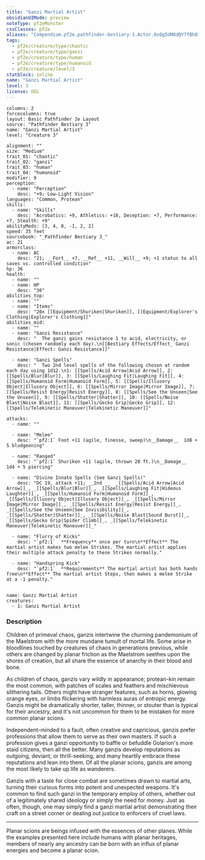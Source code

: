 ```yaml
---
title: "Ganzi Martial Artist"
obsidianUIMode: preview
noteType: pf2eMonster
cssClasses: pf2e
aliases: "Compendium.pf2e.pathfinder-bestiary-3.Actor.0sQg5UM8dQY7fBhQ" 
tags:
  - pf2e/creature/type/chaotic
  - pf2e/creature/type/ganzi
  - pf2e/creature/type/human
  - pf2e/creature/type/humanoid
  - pf2e/creature/level/3
statblock: inline
name: "Ganzi Martial Artist"
level: 3
license: OGL
---
```


```statblock
columns: 2
forcecolumns: true
layout: Basic Pathfinder 2e Layout
source: "Pathfinder Bestiary 3"
name: "Ganzi Martial Artist"
level: "Creature 3"

alignment: ""
size: "Medium"
trait_01: "chaotic"
trait_02: "ganzi"
trait_03: "human"
trait_04: "humanoid"
modifier: 9
perception:
  - name: "Perception"
    desc: "+9; Low-Light Vision"
languages: "Common, Protean"
skills:
  - name: "Skills"
    desc: "Acrobatics: +9, Athletics: +10, Deception: +7, Performance: +7, Stealth: +9"
abilityMods: [3, 4, 0, -1, 2, 2]
speed: 35 feet
sourcebook: "_Pathfinder Bestiary 3_"
ac: 21
armorclass:
  - name: AC
    desc: "21; __Fort__ +7, __Ref__ +11, __Will__ +9; +1 status to all saves vs. controlled condition"
hp: 36
health:
  - name: ""
  - name: HP
    desc: "36"
abilities_top:
  - name: ""
  - name: "Items"
    desc: "20x [[Equipment/Shuriken|Shuriken]], [[Equipment/Explorer's Clothing|Explorer's Clothing]]"
abilities_mid:
  - name: ""
  - name: "Ganzi Resistance"
    desc: "  The ganzi gains resistance 1 to acid, electricity, or sonic (chosen randomly each day).\n[[Bestiary Effects/Effect_ Ganzi Resistance|Effect: Ganzi Resistance]]"

  - name: "Ganzi Spells"
    desc: "  Two 2nd level spells of the following chosen at random each day using 1d12.\n1: [[Spells/Acid Arrow|Acid Arrow]], 2: [[Spells/Blur|Blur]], 3: [[Spells/Laughing Fit|Laughing Fit]], 4: [[Spells/Humanoid Form|Humanoid Form]], 5: [[Spells/Illusory Object|Illusory Object]], 6: [[Spells/Mirror Image|Mirror Image]], 7: [[Spells/Resist Energy|Resist Energy]], 8: [[Spells/See the Unseen|See the Unseen]], 9: [[Spells/Shatter|Shatter]], 10: [[Spells/Noise Blast|Noise Blast]], 11: [[Spells/Gecko Grip|Gecko Grip]], 12: [[Spells/Telekinetic Maneuver|Telekinetic Maneuver]]"

attacks:
  - name: ""

  - name: "Melee"
    desc: "`pf2:1` Foot +11 (agile, finesse, sweep)\n__Damage__  1d8 + 5 bludgeoning"

  - name: "Ranged"
    desc: "`pf2:1` Shuriken +11 (agile, thrown 20 ft.)\n__Damage__  1d4 + 5 piercing"

  - name: "Divine Innate Spells (See Ganzi Spells)"
    desc: "DC 19, attack +11; __2nd __  _[[Spells/Acid Arrow|Acid Arrow]]_, _[[Spells/Blur|Blur]]_, _[[Spells/Laughing Fit|Hideous Laughter]]_, _[[Spells/Humanoid Form|Humanoid Form]]_, _[[Spells/Illusory Object|Illusory Object]]_, _[[Spells/Mirror Image|Mirror Image]]_, _[[Spells/Resist Energy|Resist Energy]]_, _[[Spells/See the Unseen|See Invisibility]]_, _[[Spells/Shatter|Shatter]]_, _[[Spells/Noise Blast|Sound Burst]]_, _[[Spells/Gecko Grip|Spider Climb]]_, _[[Spells/Telekinetic Maneuver|Telekinetic Maneuver]]_"

  - name: "Flurry of Kicks"
    desc: "`pf2:1`  **Frequency** once per turn\n**Effect** The martial artist makes two melee Strikes. The martial artist applies their multiple attack penalty to these Strikes normally."

  - name: "Handspring Kick"
    desc: "`pf2:1`  **Requirements** The martial artist has both hands free\n**Effect** The martial artist Steps, then makes a melee Strike at a -1 penalty."
 
```

```encounter-table
name: Ganzi Martial Artist
creatures:
  - 1: Ganzi Martial Artist
```


### Description
Children of primeval chaos, ganzis intertwine the churning pandemonium of the Maelstrom with the more mundane tumult of mortal life. Some arise in bloodlines touched by creatures of chaos in generations previous, while others are changed by planar friction as the Maelstrom seethes upon the shores of creation, but all share the essence of anarchy in their blood and bone.

As children of chaos, ganzis vary wildly in appearance; protean-kin remain the most common, with patches of scales and feathers and mischievous slithering tails. Others might have stranger features, such as horns, glowing orange eyes, or limbs flickering with harmless auras of entropic energy. Ganzis might be dramatically shorter, taller, thinner, or stouter than is typical for their ancestry, and it's not uncommon for them to be mistaken for more common planar scions.

Independent-minded to a fault, often creative and capricious, ganzis prefer professions that allow them to serve as their own masters. If such a profession gives a ganzi opportunity to baffle or befuddle Golarion's more staid citizens, then all the better. Many ganzis develop reputations as outgoing, deviant, or thrill-seeking, and many heartily embrace these reputations and lean into them. Of all the planar scions, ganzis are among the most likely to take up life as wanderers.

Ganzis with a taste for close combat are sometimes drawn to martial arts, turning their curious forms into potent and unexpected weapons. It's common to find such ganzi in the temporary employ of others, whether out of a legitimately shared ideology or simply the need for money. Just as often, though, one may simply find a ganzi martial artist demonstrating their craft on a street corner or dealing out justice to enforcers of cruel laws.

* * *

Planar scions are beings infused with the essences of other planes. While the examples presented here include humans with planar heritages, members of nearly any ancestry can be born with an influx of planar energies and become a planar scion.
